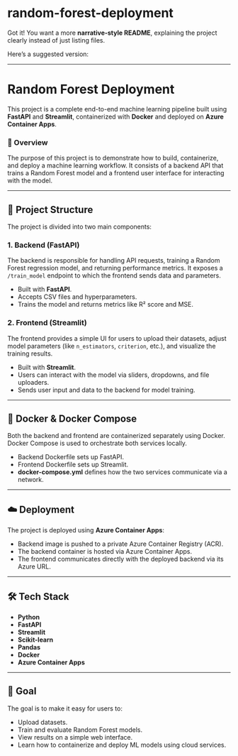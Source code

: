 ﻿# random-forest-deployment
 Got it! You want a more **narrative-style README**, explaining the project clearly instead of just listing files.

Here’s a suggested version:

---

# Random Forest Deployment

This project is a complete end-to-end machine learning pipeline built using **FastAPI** and **Streamlit**, containerized with **Docker** and deployed on **Azure Container Apps**.

### 🚀 Overview

The purpose of this project is to demonstrate how to build, containerize, and deploy a machine learning workflow. It consists of a backend API that trains a Random Forest model and a frontend user interface for interacting with the model.

---

## 🧩 Project Structure

The project is divided into two main components:

### 1. **Backend (FastAPI)**
The backend is responsible for handling API requests, training a Random Forest regression model, and returning performance metrics. It exposes a `/train_model` endpoint to which the frontend sends data and parameters.

- Built with **FastAPI**.
- Accepts CSV files and hyperparameters.
- Trains the model and returns metrics like R² score and MSE.

### 2. **Frontend (Streamlit)**
The frontend provides a simple UI for users to upload their datasets, adjust model parameters (like `n_estimators`, `criterion`, etc.), and visualize the training results.

- Built with **Streamlit**.
- Users can interact with the model via sliders, dropdowns, and file uploaders.
- Sends user input and data to the backend for model training.

---

## 🐳 Docker & Docker Compose

Both the backend and frontend are containerized separately using Docker. Docker Compose is used to orchestrate both services locally.

- Backend Dockerfile sets up FastAPI.
- Frontend Dockerfile sets up Streamlit.
- **docker-compose.yml** defines how the two services communicate via a network.

---

## ☁️ Deployment

The project is deployed using **Azure Container Apps**:

- Backend image is pushed to a private Azure Container Registry (ACR).
- The backend container is hosted via Azure Container Apps.
- The frontend communicates directly with the deployed backend via its Azure URL.

---

## 🛠️ Tech Stack

- **Python**
- **FastAPI**
- **Streamlit**
- **Scikit-learn**
- **Pandas**
- **Docker**
- **Azure Container Apps**

---

## 🎯 Goal

The goal is to make it easy for users to:
- Upload datasets.
- Train and evaluate Random Forest models.
- View results on a simple web interface.
- Learn how to containerize and deploy ML models using cloud services.

